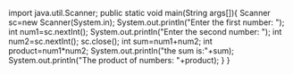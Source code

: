 import java.util.Scanner;
public static void main(String args[]){
Scanner sc=new Scanner(System.in);
System.out.println("Enter the first number: ");
int num1=sc.nextInt();
System.out.println("Enter the second number: ");
int num2=sc.nextInt();
sc.close();
int sum=num1+num2;
int product=num1*num2;
System.out.println("the sum is:"+sum);
System.out.println("The product of numbers: "+product);
}
}
